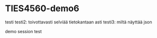 # TIES4560-demo6
testi
testi2: toivottavasti selviää tietokantaan asti
testi3: miltä näyttää json

demo session test